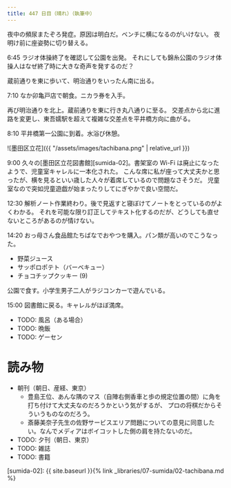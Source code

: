 ```yaml
---
title: 447 日目（晴れ）（執筆中）
---
```


夜中の頻尿またぞろ発症。原因は明白だ。ベンチに横になるのがいけない。
夜明け前に座姿勢に切り替える。

6:45 ラジオ体操終了を確認して公園を出発。
それにしても錦糸公園のラジオ体操人はなぜ終了時に大きな奇声を発するのだ？

蔵前通りを東に歩いて、明治通りをいったん南に出る。

7:10 なか卯亀戸店で朝食。ニカラ券を入手。

再び明治通りを北上。蔵前通りを東に行き丸八通りに至る。
交差点から北に進路を変更し、東吾嬬駅を超えて複雑な交差点を平井橋方向に曲がる。

8:10 平井橋第一公園に到着。水浴び休憩。

![墨田区立花]({{ "/assets/images/tachibana.png" | relative_url }})

9:00 久々の[墨田区立花図書館][sumida-02]。書架室の Wi-Fi は廃止になったようで、児童室キャレルに一本化された。
こんな席に私が座って大丈夫かと思ったが、横を見るといい歳した人々が着席しているので問題なさそうだ。
児童室なので突如児童遊戯が始まったりしてにぎやかで良い空間だ。

12:30 解析ノート作業終わり。後で見返すと寝ぼけてノートをとっているのがよくわかる。
それを可能な限り訂正してテキスト化するのだが、どうしても直せないところがあるのが情けない。

14:20 おっ母さん食品館たちばなでおやつを購入。パン類が高いのでこうなった。
* 野菜ジュース
* サッポロポテト（バーベキュー）
* チョコチップクッキー (9)

公園で食す。小学生男子二人がラジコンカーで遊んでいる。

15:00 図書館に戻る。キャレルがほぼ満席。

* TODO: 風呂（ある場合）
* TODO: 晩飯
* TODO: ゲーセン

# 読み物

* 朝刊（朝日、産経、東京）
  * 豊島王位、あんな隅のマス（自陣右側香車と歩の規定位置の間）に角を打ち付けて大丈夫なのだろうかという気がするが、
    プロの将棋だからそういうものなのだろう。
  * 斎藤美奈子先生の佐野サービスエリア問題についての意見に同意したい。なんでメディアはボイコットした側の肩を持たないのだ。
* TODO: 夕刊（朝日、東京）
* TODO: 雑誌
* TODO: 書籍

[sumida-02]: {{ site.baseurl }}{% link _libraries/07-sumida/02-tachibana.md %}
